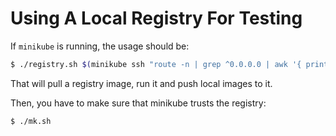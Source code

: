 # Using A Local Registry For Testing

If `minikube` is running, the usage should be:

```sh
$ ./registry.sh $(minikube ssh "route -n | grep ^0.0.0.0 | awk '{ print \$2 }'" | tr -d '\r')
```

That will pull a registry image, run it and push local images to it.

Then, you have to make sure that minikube trusts the registry:

```sh
$ ./mk.sh
```